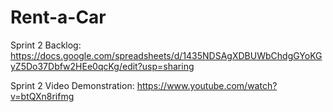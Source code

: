 # Rent-a-Car
Sprint 2 Backlog: https://docs.google.com/spreadsheets/d/1435NDSAgXDBUWbChdgGYoKGyZ5Do37Dbfw2HEe0qcKg/edit?usp=sharing

Sprint 2 Video Demonstration: https://www.youtube.com/watch?v=btQXn8rifmg
